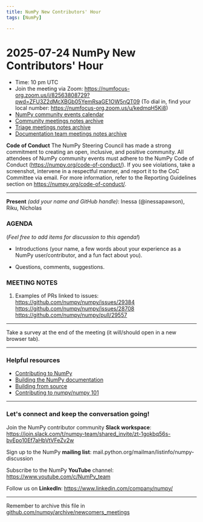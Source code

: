 ```yaml
---
title: NumPy New Contributors' Hour
tags: [NumPy]

---
```


# 2025-07-24 NumPy New Contributors' Hour

- Time: 10 pm UTC
- Join the meeting via Zoom: https://numfocus-org.zoom.us/j/82563808729?pwd=ZFU3Z2dMcXBGb05YemRsaGE1OW5nQT09
(To dial in, find your local number: https://numfocus-org.zoom.us/u/kedmqH5Ki8)
- [NumPy community events calendar](https://scientific-python.org/calendars/) 
- [Community meetings notes archive](https://github.com/numpy/archive/tree/main/community_meetings)
- [Triage meetings notes archive](https://github.com/numpy/archive/tree/master/triage_meetings)
- [Documentation team meetings notes archive](https://github.com/numpy/archive/tree/main/docs_team_meetings)

**Code of Conduct**
The NumPy Steering Council has made a strong commitment to creating an open, inclusive, and positive community. 
All attendees of NumPy community events must adhere to the NumPy Code of Conduct (https://numpy.org/code-of-conduct/). 
If you see violations, take a screenshot, intervene in a respectful manner, and report it to the CoC Committee via email. For more information, refer to the Reporting Guidelines section on https://numpy.org/code-of-conduct/.

---

**Present** *(add your name and GitHub handle)*: Inessa (@inessapawson), Riku, Nicholas

### AGENDA
(*Feel free to add items for discussion to this agenda!*)

* Introductions (your name, a few words about your experience as a NumPy user/contributor, and a fun fact about you).

* Questions, comments, suggestions.


### MEETING NOTES

1. Examples of PRs linked to issues:
https://github.com/numpy/numpy/issues/29384
https://github.com/numpy/numpy/issues/28708
https://github.com/numpy/numpy/pull/29557
___

Take a survey at the end of the meeting (it will/should open in a new browser tab).

---
### Helpful resources

- [Contributing to NumPy](https://numpy.org/doc/stable/dev/index.html)
- [Building the NumPy documentation](https://numpy.org/doc/stable/dev/howto_build_docs.html)
- [Building from source](https://numpy.org/doc/stable/building/index.html)
- [Contributing to numpy/numpy 101](https://hackmd.io/an9tr3ijQf-MXiaJhnrcFQ)

---
### Let's connect and keep the conversation going!
Join the NumPy contributor community **Slack workspace**: https://join.slack.com/t/numpy-team/shared_invite/zt-1gokbq56s-bvEpo10Ef7aHbVtVFeZv2w


Sign up to the NumPy **mailing list**: mail.python.org/mailman/listinfo/numpy-discussion

Subscribe to the NumPy **YouTube** channel: https://www.youtube.com/c/NumPy_team

Follow us on **LinkedIn**: https://www.linkedin.com/company/numpy/

---
Remember to archive this file in [github.com/numpy/archive/newcomers_meetings](https://github.com/numpy/archive/tree/main/newcomers_meetings)

